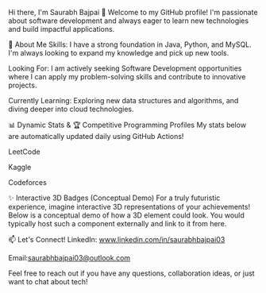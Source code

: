 Hi there, I'm Saurabh Bajpai 👋
Welcome to my GitHub profile! I'm passionate about software development and always eager to learn new technologies and build impactful applications.

🚀 About Me
Skills: I have a strong foundation in Java, Python, and MySQL. I'm always looking to expand my knowledge and pick up new tools.

Looking For: I am actively seeking Software Development opportunities where I can apply my problem-solving skills and contribute to innovative projects.

Currently Learning: Exploring new data structures and algorithms, and diving deeper into cloud technologies.

📊 Dynamic Stats & 🏆 Competitive Programming Profiles
My stats below are automatically updated daily using GitHub Actions!

LeetCode
<!-- The 'XXX' above will be replaced by the auto-update script. -->

Kaggle
<!-- The 'YourRankTier' above will be replaced by the auto-update script. -->

Codeforces
<!-- The 'XXXX' above will be replaced by the auto-update script. -->

✨ Interactive 3D Badges (Conceptual Demo)
For a truly futuristic experience, imagine interactive 3D representations of your achievements! Below is a conceptual demo of how a 3D element could look. You would typically host such a component externally and link to it from here.

<!-- Example link to your hosted 3D badge component: -->

<!--  -->

📫 Let's Connect!
LinkedIn: www.linkedin.com/in/saurabhbajpai03

Email:saurabhbajpai03@outlook.com

Feel free to reach out if you have any questions, collaboration ideas, or just want to chat about tech!
